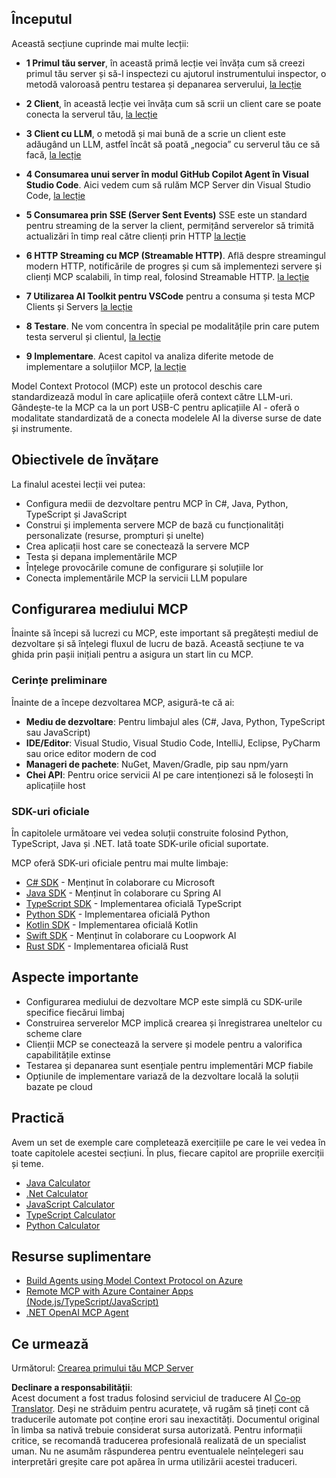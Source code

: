 <!--
CO_OP_TRANSLATOR_METADATA:
{
  "original_hash": "9191921de355cd9c8f46ebe21bdd52fd",
  "translation_date": "2025-06-13T01:05:01+00:00",
  "source_file": "03-GettingStarted/README.md",
  "language_code": "ro"
}
-->
## Începutul  

Această secțiune cuprinde mai multe lecții:

- **1 Primul tău server**, în această primă lecție vei învăța cum să creezi primul tău server și să-l inspectezi cu ajutorul instrumentului inspector, o metodă valoroasă pentru testarea și depanarea serverului, [la lecție](/03-GettingStarted/01-first-server/README.md)

- **2 Client**, în această lecție vei învăța cum să scrii un client care se poate conecta la serverul tău, [la lecție](/03-GettingStarted/02-client/README.md)

- **3 Client cu LLM**, o metodă și mai bună de a scrie un client este adăugând un LLM, astfel încât să poată „negocia” cu serverul tău ce să facă, [la lecție](/03-GettingStarted/03-llm-client/README.md)

- **4 Consumarea unui server în modul GitHub Copilot Agent în Visual Studio Code**. Aici vedem cum să rulăm MCP Server din Visual Studio Code, [la lecție](/03-GettingStarted/04-vscode/README.md)

- **5 Consumarea prin SSE (Server Sent Events)** SSE este un standard pentru streaming de la server la client, permițând serverelor să trimită actualizări în timp real către clienți prin HTTP [la lecție](/03-GettingStarted/05-sse-server/README.md)

- **6 HTTP Streaming cu MCP (Streamable HTTP)**. Află despre streamingul modern HTTP, notificările de progres și cum să implementezi servere și clienți MCP scalabili, în timp real, folosind Streamable HTTP. [la lecție](/03-GettingStarted/06-http-streaming/README.md)

- **7 Utilizarea AI Toolkit pentru VSCode** pentru a consuma și testa MCP Clients și Servers [la lecție](/03-GettingStarted/07-aitk/README.md)

- **8 Testare**. Ne vom concentra în special pe modalitățile prin care putem testa serverul și clientul, [la lecție](/03-GettingStarted/08-testing/README.md)

- **9 Implementare**. Acest capitol va analiza diferite metode de implementare a soluțiilor MCP, [la lecție](/03-GettingStarted/09-deployment/README.md)


Model Context Protocol (MCP) este un protocol deschis care standardizează modul în care aplicațiile oferă context către LLM-uri. Gândește-te la MCP ca la un port USB-C pentru aplicațiile AI - oferă o modalitate standardizată de a conecta modelele AI la diverse surse de date și instrumente.

## Obiectivele de învățare

La finalul acestei lecții vei putea:

- Configura medii de dezvoltare pentru MCP în C#, Java, Python, TypeScript și JavaScript
- Construi și implementa servere MCP de bază cu funcționalități personalizate (resurse, prompturi și unelte)
- Crea aplicații host care se conectează la servere MCP
- Testa și depana implementările MCP
- Înțelege provocările comune de configurare și soluțiile lor
- Conecta implementările MCP la servicii LLM populare

## Configurarea mediului MCP

Înainte să începi să lucrezi cu MCP, este important să pregătești mediul de dezvoltare și să înțelegi fluxul de lucru de bază. Această secțiune te va ghida prin pașii inițiali pentru a asigura un start lin cu MCP.

### Cerințe preliminare

Înainte de a începe dezvoltarea MCP, asigură-te că ai:

- **Mediu de dezvoltare**: Pentru limbajul ales (C#, Java, Python, TypeScript sau JavaScript)
- **IDE/Editor**: Visual Studio, Visual Studio Code, IntelliJ, Eclipse, PyCharm sau orice editor modern de cod
- **Manageri de pachete**: NuGet, Maven/Gradle, pip sau npm/yarn
- **Chei API**: Pentru orice servicii AI pe care intenționezi să le folosești în aplicațiile host


### SDK-uri oficiale

În capitolele următoare vei vedea soluții construite folosind Python, TypeScript, Java și .NET. Iată toate SDK-urile oficial suportate.

MCP oferă SDK-uri oficiale pentru mai multe limbaje:
- [C# SDK](https://github.com/modelcontextprotocol/csharp-sdk) - Menținut în colaborare cu Microsoft
- [Java SDK](https://github.com/modelcontextprotocol/java-sdk) - Menținut în colaborare cu Spring AI
- [TypeScript SDK](https://github.com/modelcontextprotocol/typescript-sdk) - Implementarea oficială TypeScript
- [Python SDK](https://github.com/modelcontextprotocol/python-sdk) - Implementarea oficială Python
- [Kotlin SDK](https://github.com/modelcontextprotocol/kotlin-sdk) - Implementarea oficială Kotlin
- [Swift SDK](https://github.com/modelcontextprotocol/swift-sdk) - Menținut în colaborare cu Loopwork AI
- [Rust SDK](https://github.com/modelcontextprotocol/rust-sdk) - Implementarea oficială Rust

## Aspecte importante

- Configurarea mediului de dezvoltare MCP este simplă cu SDK-urile specifice fiecărui limbaj
- Construirea serverelor MCP implică crearea și înregistrarea uneltelor cu scheme clare
- Clienții MCP se conectează la servere și modele pentru a valorifica capabilitățile extinse
- Testarea și depanarea sunt esențiale pentru implementări MCP fiabile
- Opțiunile de implementare variază de la dezvoltare locală la soluții bazate pe cloud

## Practică

Avem un set de exemple care completează exercițiile pe care le vei vedea în toate capitolele acestei secțiuni. În plus, fiecare capitol are propriile exerciții și teme.

- [Java Calculator](./samples/java/calculator/README.md)
- [.Net Calculator](../../../03-GettingStarted/samples/csharp)
- [JavaScript Calculator](./samples/javascript/README.md)
- [TypeScript Calculator](./samples/typescript/README.md)
- [Python Calculator](../../../03-GettingStarted/samples/python)

## Resurse suplimentare

- [Build Agents using Model Context Protocol on Azure](https://learn.microsoft.com/azure/developer/ai/intro-agents-mcp)
- [Remote MCP with Azure Container Apps (Node.js/TypeScript/JavaScript)](https://learn.microsoft.com/samples/azure-samples/mcp-container-ts/mcp-container-ts/)
- [.NET OpenAI MCP Agent](https://learn.microsoft.com/samples/azure-samples/openai-mcp-agent-dotnet/openai-mcp-agent-dotnet/)

## Ce urmează

Următorul: [Crearea primului tău MCP Server](/03-GettingStarted/01-first-server/README.md)

**Declinare a responsabilității**:  
Acest document a fost tradus folosind serviciul de traducere AI [Co-op Translator](https://github.com/Azure/co-op-translator). Deși ne străduim pentru acuratețe, vă rugăm să țineți cont că traducerile automate pot conține erori sau inexactități. Documentul original în limba sa nativă trebuie considerat sursa autorizată. Pentru informații critice, se recomandă traducerea profesională realizată de un specialist uman. Nu ne asumăm răspunderea pentru eventualele neînțelegeri sau interpretări greșite care pot apărea în urma utilizării acestei traduceri.